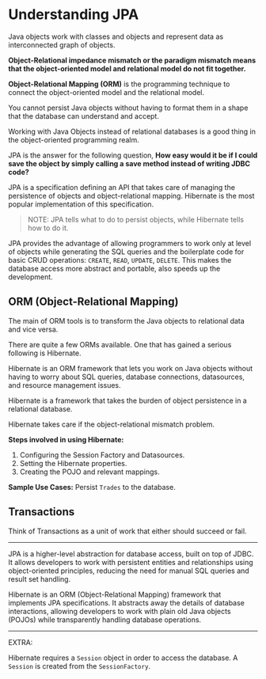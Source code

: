 # Understanding JPA

Java objects work with classes and objects and represent data as interconnected graph of objects.

**Object-Relational impedance mismatch or the paradigm mismatch means that the object-oriented model and relational model do not fit together.**

**Object-Relational Mapping (ORM)** is the programming technique to connect the object-oriented model and the relational model.

You cannot persist Java objects without having to format them in a shape that the database can understand and accept.

Working with Java Objects instead of relational databases is a good thing in the object-oriented programming realm.

JPA is the answer for the following question, **How easy would it be if I could save the object by simply calling a save method instead of writing JDBC code?**

JPA is a specification defining an API that takes care of managing the persistence of objects and object-relational mapping. Hibernate is the most popular implementation of this specification.

> NOTE: JPA tells what to do to persist objects, while Hibernate tells how to do it.

JPA provides the advantage of allowing programmers to work only at level of objects while generating the SQL queries and the boilerplate code for basic CRUD operations: `CREATE`, `READ`, `UPDATE`, `DELETE`. This makes the database access more abstract and portable, also speeds up the development.

## ORM (Object-Relational Mapping)

The main of ORM tools is to transform the Java objects to relational data and vice versa.

There are quite a few ORMs available. One that has gained a serious following is Hibernate.

Hibernate is an ORM framework that lets you work on Java objects without having to worry about SQL queries, database connections, datasources, and resource management issues.

Hibernate is a framework that takes the burden of object persistence in a relational database.

Hibernate takes care if the object-relational mismatch problem.

**Steps involved in using Hibernate:**

1. Configuring the Session Factory and Datasources.
2. Setting the Hibernate properties.
3. Creating the POJO and relevant mappings.

**Sample Use Cases:** Persist `Trades` to the database.

## Transactions

Think of Transactions as a unit of work that either should succeed or fail.

---

JPA is a higher-level abstraction for database access, built on top of JDBC. It allows developers to work with persistent entities and relationships using object-oriented principles, reducing the need for manual SQL queries and result set handling.

Hibernate is an ORM (Object-Relational Mapping) framework that implements JPA specifications. It abstracts away the details of database interactions, allowing developers to work with plain old Java objects (POJOs) while transparently handling database operations.

---

EXTRA:

Hibernate requires a `Session` object in order to access the database. A `Session` is created from the `SessionFactory`.
